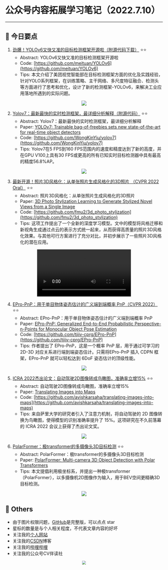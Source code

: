 # 公众号内容拓展学习笔记（2022.7.10）

------



## :paperclip:  今日要点

1. [劲爆！YOLOv6又快又准的目标检测框架开源啦（附源代码下载）](https://mp.weixin.qq.com/s/T07zfA60e7OcfL8vgrxduw)         :star::star:
   - Abstract: YOLOv6又快又准的目标检测框架开源啦
   - Code: [https://github.com/meituan/YOLOv6](https://github.com/meituan/YOLOv6)
   - Tips:  本文介绍了美团视觉智能部在目标检测框架方面的优化及实践经验，针对YOLO系列框架，在训练策略、主干网络、多尺度特征融合、检测头等方面进行了思考和优化，设计了新的检测框架-YOLOv6，来解决工业应用落地所遇到的实际问题。

<div align=center><img src="https://mmbiz.qpic.cn/mmbiz_png/hEx03cFgUsXYibVOEYCFpPdGEX5BzNM4KN0ep6qCnTrwNDLVicjopksE9h0wQVKq0TcK8JWthicRmhFZsG0TE1j3w/640?wx_fmt=png&wxfrom=5&wx_lazy=1&wx_co=1" style='zoom:100%'>
</div>

2. [Yolov7：最新最快的实时检测框架，最详细分析解释（附源代码）](https://mp.weixin.qq.com/s/Ec3aM3KCxg5TjcMpG48viQ)       :star::star:
   - Abstract: Yolov7：最新最快的实时检测框架，最详细分析解释
   - Paper: [YOLOv7: Trainable bag-of-freebies sets new state-of-the-art for real-time object detectors](https://arxiv.org/pdf/2207.02696.pdf)
   - Code: [https://github.com/WongKinYiu/yolov7](https://github.com/WongKinYiu/yolov7)
   - Tips: Yolov7在5 FPS到160 FPS范围内的速度和精度达到了新的高度，并在GPU V100上具有30 FPS或更高的所有已知实时目标检测器中具有最高的精度56.8%AP。

<div align=center><img src="https://mmbiz.qpic.cn/mmbiz_png/1MtnAxmWSwNELKs8yfPfiabib8jtXMeBtU4FYg9L2dCXjhtPU0CrKP7Dib2qN0sdh1SFNLFRWPFH7j33NCsdVCkbw/640?wx_fmt=png&wxfrom=5&wx_lazy=1&wx_co=1" style='zoom:100%'>
</div>


3. [最新开源！照片3D风格化：从单张照片生成风格化的3D照片 （CVPR 2022 Oral）](https://mp.weixin.qq.com/s/H-dbUv2ifRtTOCo-a7gwzQ)       :star::star:
   - Abstract: 照片3D风格化：从单张照片生成风格化的3D照片
   - Paper: [3D Photo Stylization Learning to Generate Stylized Novel Views from a Single Image](https://arxiv.org/abs/2112.00169)
   - Code: [https://github.com/fmu2/3d_photo_stylization](https://github.com/fmu2/3d_photo_stylization)
   - Tips: 这项工作提出了一个全新的深度学习模型。文中的模型将风格迁移和新视角生成通过点云的表示方式统一起来，从而获得高质量的照片3D风格化效果。与其他可行方案进行了充分对比，并初步展示了一些照片3D风格化的潜在应用。
<div align=center><video src="http://mpvideo.qpic.cn/0bc3imaawaaafaakxuoc55rfaq6dbnbqacya.f10003.mp4?dis_k=8f63bfc18b3b00d3d702e8369ea8cf89&dis_t=1657422614&vid=wxv_2471786371653926913&format_id=10003&support_redirect=0&mmversion=false" style='zoom:100%'>
</div>


4. [EPro-PnP：用于单目物体姿态估计的广义端到端概率 PnP（CVPR 2022）](https://mp.weixin.qq.com/s/Pq0G6cb0sua-9gIOyB8buQ)       :star::star:
   - Abstract: EPro-PnP：用于单目物体姿态估计的广义端到端概率 PnP
   - Paper: [EPro-PnP: Generalized End-to-End Probabilistic Perspective-n-Points for Monocular Object Pose Estimation](https://arxiv.org/abs/2203.13254)
   - Code: [https://github.com/tjiiv-cprg/EPro-PnP](https://github.com/tjiiv-cprg/EPro-PnP)
   - Tips: 作者提出了 EPro-PnP，这是一个概率 PnP 层，用于通过可学习的 2D-3D 对应关系进行端到端姿态估计。只需将EPro-PnP 插入 CDPN 框架，EPro-PnP 就可以轻松达到 6DoF 姿态估计的顶级性能。

<div align=center><img src="https://mmbiz.qpic.cn/mmbiz_png/O60Uib8kfuuicP5RI7S17OKAnkpMNDrNQlb1N0cwGOetaPvI1fjJN48NpXNgdfFREPxdmtGedmNar33k6SOhKOhA/640?wx_fmt=png&wxfrom=5&wx_lazy=1&wx_co=1" style='zoom:100%'>
</div>


5. [ICRA 2022杰出论文：自动驾驶2D图像转成鸟瞰图，准确率立增15%](https://mp.weixin.qq.com/s/-0ZQEVCAp8sJlxTAcln_Kw)       :star::star:
   - Abstract: 自动驾驶2D图像转成鸟瞰图，准确率立增15%
   - Paper: [Translating Images into Maps](https://arxiv.org/pdf/2110.00966.pdf)
   - Code: [https://github.com/avishkarsaha/translating-images-into-maps](https://github.com/avishkarsaha/translating-images-into-maps)
   - Tips: 来自萨里大学的研究者引入了注意力机制，将自动驾驶的 2D 图像转换为鸟瞰图，使得模型的识别准确率提升了 15%。这项研究在不久前落幕的 ICRA 2022 会议上获得了杰出论文奖。

<div align=center><img src="https://mmbiz.qpic.cn/mmbiz_gif/KmXPKA19gWicibR1SYqgGgRvZI9icRH1XIycMdbeVZE6BdPHzibLaMr9C3KbFysEiaIGSHKvh4XSHRXAGFxdCJxf3Yg/640?wx_fmt=gif&wxfrom=5&wx_lazy=1" style='zoom:100%'>
</div>


6. [PolarFormer：极transformer的多摄像头3D目标检测](https://mp.weixin.qq.com/s/C8Lkx8c_x6-TRo0hjdpxXw)       :star::star:
   - Abstract: PolarFormer：极transformer的多摄像头3D目标检测
   - Paper: [PolarFormer: Multi-camera 3D Object Detection with Polar Transformers](https://arxiv.org/abs/2206.15398)
   - Tips: 本文提倡利用极坐标系，并提出一种极transformer（PolarFormer），以多摄像机2D图像作为输入，用于BEV空间更精确3D目标检测。

<div align=center><img src="https://mmbiz.qpic.cn/mmbiz_png/E5w2bqqaSwggapSnG6KyLtVstxuhovyia17yGibLR9vfIR935OL3r8aLm7cjNHqiaSCpnhhZRMFkEvXEaPn4V3RTg/640?wx_fmt=png&wxfrom=5&wx_lazy=1&wx_co=1" style='zoom:100%'>
</div>




## :paperclip:  Others

- 由于图片权限问题，[GitHub](https://github.com/xiaoxuebajie/dairly_learning)是完整版，可以点点 star
- 星标的数量是与个人相关程度，不代表文章内容的好坏
- 关注我的[个人网站](http://www.cvbds.cn/)
- 关注我的[CSDN](https://blog.csdn.net/xiaoxuebajie)博客
- 关注我的[哔哩哔哩](https://space.bilibili.com/424394389)
- 关注我的公众号CV伴读社

<div align=center><img src="https://img-blog.csdnimg.cn/202005031406335.jpg" style='zoom:80%'>
</div>